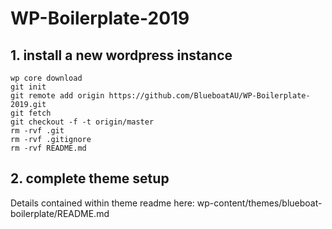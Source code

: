 # WP-Boilerplate-2019

## 1. install a new wordpress instance

```
wp core download
git init
git remote add origin https://github.com/BlueboatAU/WP-Boilerplate-2019.git
git fetch
git checkout -f -t origin/master
rm -rvf .git
rm -rvf .gitignore
rm -rvf README.md
```

## 2. complete theme setup
Details contained within theme readme here: wp-content/themes/blueboat-boilerplate/README.md
